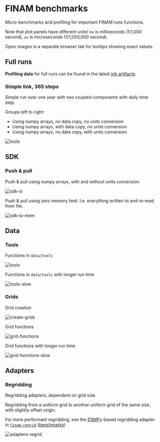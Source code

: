 # FINAM benchmarks

Micro-benchmarks and profiling for important FINAM runs functions.

Note that plot panels have different units!
`ms` is milliseconds (1/1,000 second), `us` is microseconds (1/1,000,000 second).

Open images in a separate browser tab for tooltips showing exact values.

## Full runs

**Profiling data** for full runs can be found in the latest [job artifacts](https://git.ufz.de/FINAM/finam/-/jobs/artifacts/main/browse/prof?job=profile).

### Simple link, 365 steps

Simple run over one year with two coupled components with daily time step.

Groups left to right:
* Using numpy arrays, no data copy, no units conversion
* Using numpy arrays, with data copy, no units conversion
* Using numpy arrays, no data copy, with units conversion

![tools](https://git.ufz.de/FINAM/finam/-/jobs/artifacts/main/raw/bench/bench-run-sim.svg?job=benchmark)

## SDK

### Push & pull

Push & pull using numpy arrays, with and without units conversion. 

![sdk-io](https://git.ufz.de/FINAM/finam/-/jobs/artifacts/main/raw/bench/bench-sdk-io.svg?job=benchmark)

Push & pull using zero memory limit. I.e. everything written to and re-read from file.

![sdk-io-mem](https://git.ufz.de/FINAM/finam/-/jobs/artifacts/main/raw/bench/bench-sdk-io-mem.svg?job=benchmark)

## Data

### Tools

Functions in `data/tools`

![tools](https://git.ufz.de/FINAM/finam/-/jobs/artifacts/main/raw/bench/bench-data-tools.svg?job=benchmark)

Functions in `data/tools` with longer run time

![tools-slow](https://git.ufz.de/FINAM/finam/-/jobs/artifacts/main/raw/bench/bench-data-tools-slow.svg?job=benchmark)

### Grids

Grid creation

![create-grids](https://git.ufz.de/FINAM/finam/-/jobs/artifacts/main/raw/bench/bench-data-create-grids.svg?job=benchmark)

Grid functions

![grid-functions](https://git.ufz.de/FINAM/finam/-/jobs/artifacts/main/raw/bench/bench-data-grid-functions.svg?job=benchmark)

Grid functions with longer run time

![grid-functions-slow](https://git.ufz.de/FINAM/finam/-/jobs/artifacts/main/raw/bench/bench-data-grid-functions-slow.svg?job=benchmark)

## Adapters

### Regridding

Regridding adapters, dependent on grid size.

Regridding from a uniform grid to another uniform grid of the same size, with slightly offset origin.

For more performant regridding, see the
[ESMPy](https://earthsystemmodeling.org/esmpy/)-based regridding adapter in
[`finam-regrid`](https://git.ufz.de/FINAM/finam-regrid/)
([benchmarks](https://git.ufz.de/FINAM/finam-regrid/-/tree/main/benchmarks))

![adapters-regrid](https://git.ufz.de/FINAM/finam/-/jobs/artifacts/main/raw/bench/bench-adapters-regrid.svg?job=benchmark)
